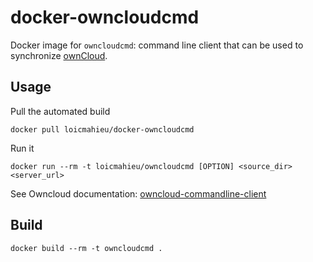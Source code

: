 
# docker-owncloudcmd

Docker image for `owncloudcmd`: command line client that can be used to synchronize [ownCloud](http://owncloud.org/).

## Usage

Pull the automated build

```
docker pull loicmahieu/docker-owncloudcmd
```

Run it

```
docker run --rm -t loicmahieu/owncloudcmd [OPTION] <source_dir> <server_url>
```

See Owncloud documentation: [owncloud-commandline-client](http://doc.owncloud.org/desktop/1.7/advancedusage.html#owncloud-commandline-client)


## Build

```
docker build --rm -t owncloudcmd .
```
